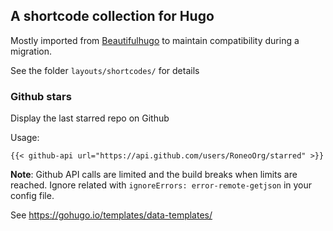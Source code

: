 
## A shortcode collection for Hugo

Mostly imported from [Beautifulhugo](https://github.com/halogenica/beautifulhugo) to maintain compatibility during a migration.

See the folder `layouts/shortcodes/` for details



### Github stars

Display the last starred repo on Github

Usage:

    {{< github-api url="https://api.github.com/users/RoneoOrg/starred" >}}

**Note**: Github API calls are limited and the build breaks when limits are reached.
Ignore related with `ignoreErrors: error-remote-getjson` in your config file.

See https://gohugo.io/templates/data-templates/
